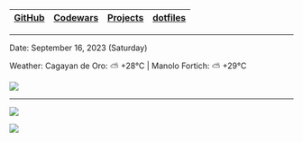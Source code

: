 | [GitHub](https://github.com/egargo) | [Codewars](https://www.codewars.com/users/egargo) | [Projects](https://github.com/egargo?tab=repositories) | [dotfiles](https://github.com/egargo/dotfiles) |
| - | - | - | - |

---

Date: September 16, 2023 (Saturday)

Weather: Cagayan de Oro: ⛅️  +28°C | Manolo Fortich: ⛅️  +29°C

![](https://wakatime.com/badge/user/d64bde0d-39f6-49db-9bd8-8f41329fb145.svg?style=flat-square)

---

![](https://github-readme-stats.vercel.app/api?username=egargo&count_private=true&show_icons=true&hide=issues&hide_border=true&theme=transparent)

![](https://skillicons.dev/icons?i=linux,git,github,githubactions,neovim,docker,rust,actix,bash,python,perl,nodejs,js,ts,express,svelte,react,postman,go,cpp,c,figma,html,css,java,vscode)

